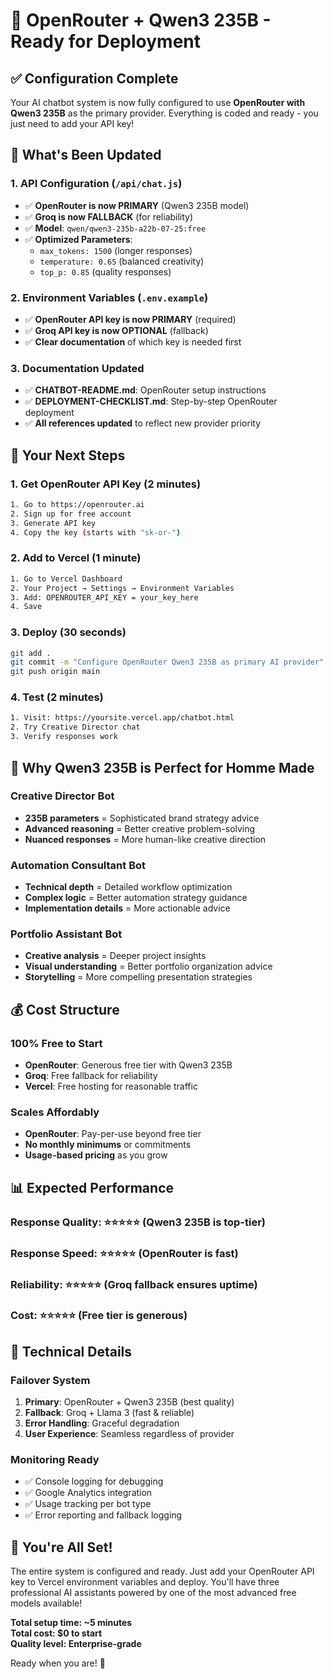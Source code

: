 # 🚀 OpenRouter + Qwen3 235B - Ready for Deployment

## ✅ **Configuration Complete**

Your AI chatbot system is now fully configured to use **OpenRouter with Qwen3 235B** as the primary provider. Everything is coded and ready - you just need to add your API key!

## 🎯 **What's Been Updated**

### **1. API Configuration (`/api/chat.js`)**
- ✅ **OpenRouter is now PRIMARY** (Qwen3 235B model)
- ✅ **Groq is now FALLBACK** (for reliability)
- ✅ **Model**: `qwen/qwen3-235b-a22b-07-25:free`
- ✅ **Optimized Parameters**: 
  - `max_tokens: 1500` (longer responses)
  - `temperature: 0.65` (balanced creativity)
  - `top_p: 0.85` (quality responses)

### **2. Environment Variables (`.env.example`)**
- ✅ **OpenRouter API key is now PRIMARY** (required)
- ✅ **Groq API key is now OPTIONAL** (fallback)
- ✅ **Clear documentation** of which key is needed first

### **3. Documentation Updated**
- ✅ **CHATBOT-README.md**: OpenRouter setup instructions
- ✅ **DEPLOYMENT-CHECKLIST.md**: Step-by-step OpenRouter deployment
- ✅ **All references updated** to reflect new provider priority

## 🔑 **Your Next Steps** 

### **1. Get OpenRouter API Key (2 minutes)**
```bash
1. Go to https://openrouter.ai
2. Sign up for free account
3. Generate API key
4. Copy the key (starts with "sk-or-")
```

### **2. Add to Vercel (1 minute)**
```bash
1. Go to Vercel Dashboard
2. Your Project → Settings → Environment Variables
3. Add: OPENROUTER_API_KEY = your_key_here
4. Save
```

### **3. Deploy (30 seconds)**
```bash
git add .
git commit -m "Configure OpenRouter Qwen3 235B as primary AI provider"
git push origin main
```

### **4. Test (2 minutes)**
```bash
1. Visit: https://yoursite.vercel.app/chatbot.html
2. Try Creative Director chat
3. Verify responses work
```

## 🌟 **Why Qwen3 235B is Perfect for Homme Made**

### **Creative Director Bot**
- **235B parameters** = Sophisticated brand strategy advice
- **Advanced reasoning** = Better creative problem-solving
- **Nuanced responses** = More human-like creative direction

### **Automation Consultant Bot**  
- **Technical depth** = Detailed workflow optimization
- **Complex logic** = Better automation strategy guidance
- **Implementation details** = More actionable advice

### **Portfolio Assistant Bot**
- **Creative analysis** = Deeper project insights
- **Visual understanding** = Better portfolio organization advice
- **Storytelling** = More compelling presentation strategies

## 💰 **Cost Structure**

### **100% Free to Start**
- **OpenRouter**: Generous free tier with Qwen3 235B
- **Groq**: Free fallback for reliability
- **Vercel**: Free hosting for reasonable traffic

### **Scales Affordably**
- **OpenRouter**: Pay-per-use beyond free tier
- **No monthly minimums** or commitments
- **Usage-based pricing** as you grow

## 📊 **Expected Performance**

### **Response Quality**: ⭐⭐⭐⭐⭐ (Qwen3 235B is top-tier)
### **Response Speed**: ⭐⭐⭐⭐⭐ (OpenRouter is fast)
### **Reliability**: ⭐⭐⭐⭐⭐ (Groq fallback ensures uptime)
### **Cost**: ⭐⭐⭐⭐⭐ (Free tier is generous)

## 🔧 **Technical Details**

### **Failover System**
1. **Primary**: OpenRouter + Qwen3 235B (best quality)
2. **Fallback**: Groq + Llama 3 (fast & reliable)
3. **Error Handling**: Graceful degradation
4. **User Experience**: Seamless regardless of provider

### **Monitoring Ready**
- ✅ Console logging for debugging
- ✅ Google Analytics integration
- ✅ Usage tracking per bot type
- ✅ Error reporting and fallback logging

## 🎉 **You're All Set!**

The entire system is configured and ready. Just add your OpenRouter API key to Vercel environment variables and deploy. You'll have three professional AI assistants powered by one of the most advanced free models available!

**Total setup time: ~5 minutes**  
**Total cost: $0 to start**  
**Quality level: Enterprise-grade**

Ready when you are! 🚀